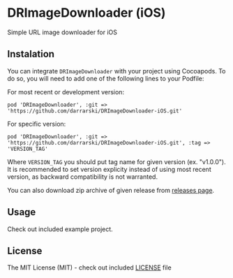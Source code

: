 # DRImageDownloader (iOS)

Simple URL image downloader for iOS

## Instalation

You can integrate `DRImageDownloader` with your project using Cocoapods. To do so, you will need to add one of the following lines to your Podfile:

For most recent or development version:

    pod 'DRImageDownloader', :git => 'https://github.com/darrarski/DRImageDownloader-iOS.git'

For specific version:

    pod 'DRImageDownloader', :git => 'https://github.com/darrarski/DRImageDownloader-iOS.git', :tag => 'VERSION_TAG'

Where `VERSION_TAG` you should put tag name for given version (ex. "v1.0.0"). It is recommended to set version explicity instead of using most recent version, as backward compatibility is not warranted.

You can also download zip archive of given release from [releases page](https://github.com/darrarski/DRImageDownloader-iOS/releases).

## Usage

Check out included example project.

## License

The MIT License (MIT) - check out included [LICENSE](LICENSE) file
